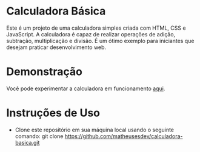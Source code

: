# Calculadora Básica

Este é um projeto de uma calculadora simples criada com HTML, CSS e JavaScript. A calculadora é capaz de realizar operações de adição, subtração, multiplicação e divisão. É um ótimo exemplo para iniciantes que desejam praticar desenvolvimento web.

# Demonstração
Você pode experimentar a calculadora em funcionamento <a href="https://matheusesdev.github.io/calculadora-basica/" target="_new">aqui</a>.

# Instruções de Uso

- Clone este repositório em sua máquina local usando o seguinte comando:
git clone https://github.com/matheusesdev/calculadora-basica.git

